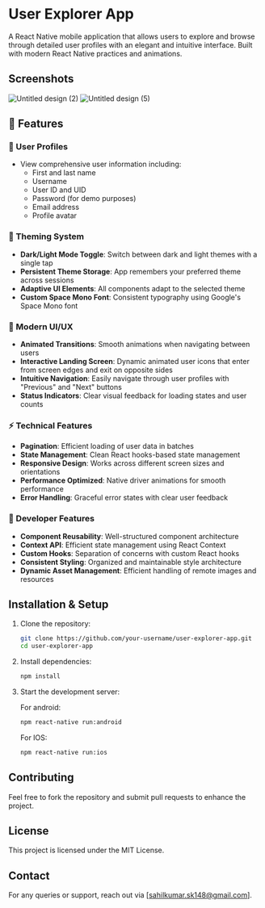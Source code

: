 # User Explorer App

A React Native mobile application that allows users to explore and browse through detailed user profiles with an elegant and intuitive interface. Built with modern React Native practices and animations.

## Screenshots
![Untitled design (2)](https://github.com/user-attachments/assets/e4390805-754d-4595-b860-a75216e1bfe0)
![Untitled design (5)](https://github.com/user-attachments/assets/83ebeee8-5320-41d6-8900-4d58f738138d)

## 📱 Features

### 👤 User Profiles
- View comprehensive user information including:
  - First and last name
  - Username
  - User ID and UID
  - Password (for demo purposes)
  - Email address
  - Profile avatar

### 🎨 Theming System
- **Dark/Light Mode Toggle**: Switch between dark and light themes with a single tap
- **Persistent Theme Storage**: App remembers your preferred theme across sessions
- **Adaptive UI Elements**: All components adapt to the selected theme
- **Custom Space Mono Font**: Consistent typography using Google's Space Mono font

### 🌟 Modern UI/UX
- **Animated Transitions**: Smooth animations when navigating between users
- **Interactive Landing Screen**: Dynamic animated user icons that enter from screen edges and exit on opposite sides
- **Intuitive Navigation**: Easily navigate through user profiles with "Previous" and "Next" buttons
- **Status Indicators**: Clear visual feedback for loading states and user counts

### ⚡ Technical Features
- **Pagination**: Efficient loading of user data in batches
- **State Management**: Clean React hooks-based state management
- **Responsive Design**: Works across different screen sizes and orientations
- **Performance Optimized**: Native driver animations for smooth performance
- **Error Handling**: Graceful error states with clear user feedback

### 🔧 Developer Features
- **Component Reusability**: Well-structured component architecture
- **Context API**: Efficient state management using React Context
- **Custom Hooks**: Separation of concerns with custom React hooks
- **Consistent Styling**: Organized and maintainable style architecture
- **Dynamic Asset Management**: Efficient handling of remote images and resources

## Installation & Setup
1. Clone the repository:
   ```sh
   git clone https://github.com/your-username/user-explorer-app.git
   cd user-explorer-app
   ```
2. Install dependencies:
   ```sh
   npm install
   ```
3. Start the development server:
   
   For android:
   ```sh
   npm react-native run:android
   ```
   For IOS:
   ```sh
   npm react-native run:ios
   ```


## Contributing
Feel free to fork the repository and submit pull requests to enhance the project.

## License
This project is licensed under the MIT License.

## Contact
For any queries or support, reach out via [sahilkumar.sk148@gmail.com].
